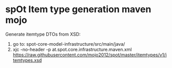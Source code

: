 # spOt Item type generation maven mojo

Generate itemtype DTOs from XSD:
1) go to: spot-core-model-infrastructure/src/main/java/
2) xjc -no-header -p at.spot.core.infrastructure.maven.xml https://raw.githubusercontent.com/mojo2012/spot/master/itemtypes/v1/itemtypes.xsd

